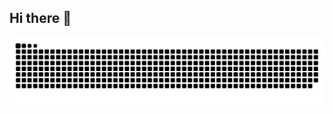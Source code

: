 ## Hi there 👋



![Yea, thats right](https://raw.githubusercontent.com/platane/snk/output/github-contribution-grid-snake-dark.svg)



